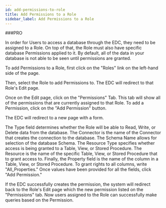 ```yaml
---
id: add-permissions-to-role
title: Add Permissions to a Role
sidebar_label: Add Permissions to a Role
---
```

###PRO 

In order for Users to access a database through the EDC, they need to be assigned to a Role. On top of that, the Role must also have specific database Permissions applied to it. By default, all of the data in your database is not able to be seen until permissions are granted.  

To add Permissions to a Role, first click on the "Roles" link on the left-hand side of the page.  

Then, select the Role to add Permissions to. The EDC will redirect to that Role's Edit page.  

Once on the Edit page, click on the "Permissions" Tab. This tab will show all of the permissions that are currently assigned to that Role. To add a Permission, click on the "Add Permission" button.  

The EDC will redirect to a new page with a form.  

The Type field determines whether the Role will be able to Read, Write, or Delete data from the database. The Connector is the name of the Connector that creates the connection to the database. The Schema Name allows for selection of the database Schema. The Resource Type specifies whether access is being granted to a Table, View, or Stored Procedure. The Resource is the name of the specific Table, View, or Stored Procedure that to grant access to. Finally, the Property field is the name of the column in a Table, View, or Stored Procedure. To grant rights to all columns, write "All_Properties." Once values have been provided for all the fields, click "Add Permission."  

If the EDC successfully creates the permission, the system will redirect back to the Role's Edit page which the new permission listed on the "Permissions" tab. Now users assigned to the Role can successfully make queries based on the Permission.